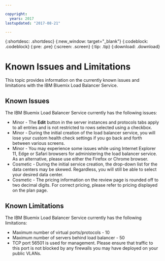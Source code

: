 ```yaml
---

copyright:
  years: 2017
lastupdated: "2017-08-21"

---
```


{:shortdesc: .shortdesc}
{:new_window: target="_blank"}
{:codeblock: .codeblock}
{:pre: .pre}
{:screen: .screen}
{:tip: .tip}
{:download: .download}

# Known Issues and Limitations
This topic provides information on the currently known issues and limitations with the IBM Bluemix Load Balancer Service.

## Known Issues
The IBM Bluemix Load Balancer Service currently has the following issues:

* Minor - The **Edit** button in the server instances and protocols tabs apply to all entries and is not restricted to rows selected using a checkbox. 
* Minor - During the initial creation of the load balancer service, you will lose your custom health check settings if you go back and forth between various screens.
* Minor - You may experience some issues while using Internet Explorer 11, Edge or Safari browsers for administering the load balancer service. As an alternative, please use either the Firefox or Chrome browser. 
* Cosmetic - During the initial service creation, the drop-down list for the data centers may be skewed. Regardless, you will still be able to select your desired data center.
* Cosmetic - The pricing information on the review page is rounded off to two decimal digits. For correct pricing, please refer to pricing displayed on the plan page.

## Known Limitations
The IBM Bluemix Load Balancer Service currently has the following limitations:

* Maximum number of virtual ports/protocols - 10
* Maximum number of servers behind load balancer - 50
* TCP port 56501 is used for management. Please ensure that traffic to this port is not blocked by any firewalls you may have deployed on your public VLANs.
